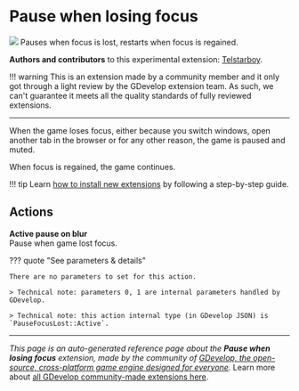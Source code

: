 # Pause when losing focus

<img src="https://resources.gdevelop-app.com/assets/Icons/play-pause.svg" class="extension-icon"></img>
Pauses when focus is lost, restarts when focus is regained.

**Authors and contributors** to this experimental extension: [Telstarboy](https://gd.games/Telstarboy).

!!! warning
    This is an extension made by a community member and it only got through a
    light review by the GDevelop extension team. As such, we can't guarantee it
    meets all the quality standards of fully reviewed extensions.

---

When the game loses focus, either because you switch windows, open another tab in the browser or for any other reason, the game is paused and muted.

When focus is regained, the game continues.

!!! tip
    Learn [how to install new extensions](/gdevelop5/extensions/search) by following a step-by-step guide.

## Actions

**Active pause on blur**  
Pause when game lost focus.

??? quote "See parameters & details"

    There are no parameters to set for this action.

    > Technical note: parameters 0, 1 are internal parameters handled by GDevelop.

    > Technical note: this action internal type (in GDevelop JSON) is `PauseFocusLost::Active`.




---

*This page is an auto-generated reference page about the **Pause when losing focus** extension, made by the community of [GDevelop, the open-source, cross-platform game engine designed for everyone](https://gdevelop.io/).* Learn more about [all GDevelop community-made extensions here](/gdevelop5/extensions).